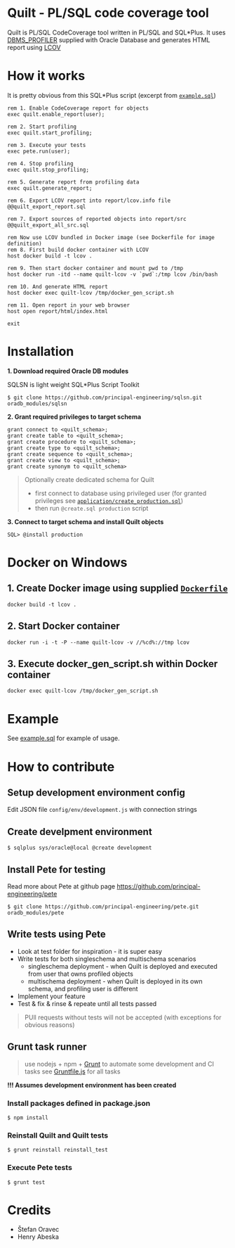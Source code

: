 # Quilt - PL/SQL code coverage tool

Quilt is PL/SQL CodeCoverage tool written in PL/SQL and SQL*Plus.
It uses [DBMS_PROFILER](http://docs.oracle.com/database/121/ARPLS/d_profil.htm#ARPLS039) supplied with Oracle Database and generates HTML report using [LCOV](http://ltp.sourceforge.net/coverage/lcov.php)

# How it works

It is pretty obvious from this SQL*Plus script (excerpt from [`example.sql`](example.sql))

````
rem 1. Enable CodeCoverage report for objects
exec quilt.enable_report(user);

rem 2. Start profiling
exec quilt.start_profiling;

rem 3. Execute your tests
exec pete.run(user);

rem 4. Stop profiling
exec quilt.stop_profiling;

rem 5. Generate report from profiling data
exec quilt.generate_report;

rem 6. Export LCOV report into report/lcov.info file
@@quilt_export_report.sql

rem 7. Export sources of reported objects into report/src
@@quilt_export_all_src.sql

rem Now use LCOV bundled in Docker image (see Dockerfile for image definition)
rem 8. First build docker container with LCOV
host docker build -t lcov .

rem 9. Then start docker container and mount pwd to /tmp
host docker run -itd --name quilt-lcov -v `pwd`:/tmp lcov /bin/bash

rem 10. And generate HTML report
host docker exec quilt-lcov /tmp/docker_gen_script.sh

rem 11. Open report in your web browser
host open report/html/index.html

exit
````

# Installation

**1. Download required Oracle DB modules**

SQLSN is light weight SQL*Plus Script Toolkit

````
$ git clone https://github.com/principal-engineering/sqlsn.git oradb_modules/sqlsn
````

**2. Grant required privileges to target schema**

````
grant connect to <quilt_schema>;  
grant create table to <quilt_schema>;
grant create procedure to <quilt_schema>;
grant create type to <quilt_schema>;
grant create sequence to <quilt_schema>;
grant create view to <quilt_schema>;
grant create synonym to <quilt_schema>
````

> Optionally create dedicated schema for Quilt
>
> * first connect to database using privileged user (for granted privileges see [`application/create_production.sql`](application/create_production.sql))
> * then run `@create.sql production` script 

**3. Connect to target schema and install Quilt objects**

````
SQL> @install production
````

# Docker on Windows

## 1. Create Docker image using supplied [`Dockerfile`](Dockerfile)

````
docker build -t lcov .
````
    
## 2. Start Docker container

````
docker run -i -t -P --name quilt-lcov -v //%cd%://tmp lcov
````
    
## 3. Execute docker_gen_script.sh within Docker container

````
docker exec quilt-lcov /tmp/docker_gen_script.sh
````
    
# Example

See [example.sql](example.sql) for example of usage.
    
# How to contribute

## Setup development environment config

Edit JSON file `config/env/development.js` with connection strings

## Create develpment environment

````
$ sqlplus sys/oracle@local @create development
````

## Install Pete for testing

Read more about Pete at github page
https://github.com/principal-engineering/pete

````
$ git clone https://github.com/principal-engineering/pete.git oradb_modules/pete
````

## Write tests using Pete

* Look at test folder for inspiration - it is super easy
* Write tests for both singleschema and multischema scenarios
    * singleschema deployment - when Quilt is deployed and executed from user that owns profiled objects
    * multischema deployment - when Quilt is deployed in its own schema, and profiling user  is different
* Implement your feature
* Test & fix & rinse & repeate until all tests passed

> PUll requests without tests will not be accepted (with exceptions for obvious reasons)

## Grunt task runner

> use nodejs + npm + [Grunt](http://gruntjs.com) to automate some development and CI tasks
> see [Gruntfile.js](Gruntfile.js) for all tasks

**!!! Assumes development environment has been created**

### Install packages defined in package.json

````
$ npm install
````

### Reinstall Quilt and Quilt tests

````
$ grunt reinstall reinstall_test
````

### Execute Pete tests

````
$ grunt test
````

# Credits

* Štefan Oravec
* Henry Abeska
